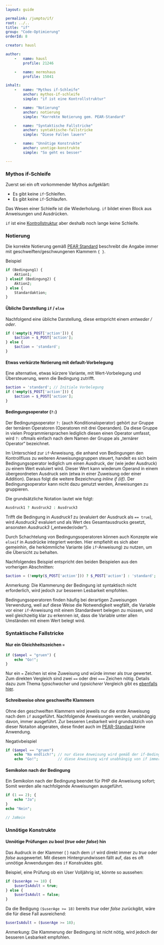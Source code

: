 ```yaml
---
layout: guide

permalink: /jumpto/if/
root: ../..
title: "if"
group: "Code-Optimierung"
orderId: 8

creator: hausl

author:
    -   name: hausl
        profile: 21246

    -   name: mermshaus
        profile: 15041

inhalt:
    -   name: "Mythos if-Schleife"
        anchor: mythos-if-schleife
        simple: "if ist eine Kontrollstruktur"

    -   name: "Notierung"
        anchor: notierung
        simple: "Korrekte Notierung gem. PEAR-Standard"

    -   name: "Syntaktische Fallstricke"
        anchor: syntaktische-fallstricke
        simple: "Diese Fallen lauern"

    -   name: "Unnötige Konstrukte"
        anchor: unntige-konstrukte
        simple: "So geht es besser"

---
```



### Mythos if-Schleife

Zuerst sei ein oft vorkommender Mythos aufgeklärt:

- Es gibt keine `if`-Schleifen.
- Es gibt keine `if`-Schlaufen.

Das Wesen einer Schleife ist die Wiederholung. `if` bildet einen Block aus Anweisungen und Ausdrücken.

`if` ist eine [Kontrollstruktur](http://php.net/manual/de/language.control-structures.php) aber deshalb noch lange keine Schleife.


### Notierung

Die korrekte Notierung gemäß [PEAR Standard](http://pear.php.net/manual/de/standards.control.php) beschreibt die Angabe immer mit geschweiften/geschwungenen  Klammern `{ }`.

Beispiel

~~~ php
if (Bedingung1) {
    Aktion1;
} elseif (Bedingung2) {
    Aktion2;
} else {
    Standardaktion;
}
~~~

#### Übliche Darstellung `if` / `else`

Nachfolgend eine übliche Darstellung, diese entspricht einem *entweder / oder*.

~~~ php
if (!empty($_POST['action'])) {
    $action = $_POST['action'];
} else {
    $action = 'standard';
}
~~~


#### Etwas verkürzte Notierung mit default-Vorbelegung

Eine alternative, etwas kürzere Variante, mit Wert-Vorbelegung und Übersteuerung, wenn die Bedingung zutrifft.

~~~ php
$action = 'standard'; // Initiale Vorbelegung
if (!empty($_POST['action'])) {
    $action = $_POST['action'];
}
~~~


#### Bedingungsoperator (`?:`)

Der Bedingungsoperator `?:` (auch Konditionaloperator) gehört zur Gruppe der ternären Operatoren (Operatoren mit drei Operanden). Da diese Gruppe in vielen Programmiersprachen lediglich diesen einen Operator umfasst, wird `?:` oftmals einfach nach dem Namen der Gruppe als „ternärer Operator“ bezeichnet.

Im Unterschied zur `if`-Anweisung, die anhand von Bedingungen den Kontrollfluss zu weiteren Anweisungsgruppen steuert, handelt es sich beim Bedingungsoperator lediglich um einen Ausdruck, der (wie jeder Ausdruck) zu einem Wert evaluiert wird. Dieser Wert kann wiederum Operand in einem übergeordneten Ausdruck sein (etwa in einer Zuweisung oder einer Addition). Daraus folgt die weitere Bezeichnung *inline if (iif)*. Der Bedingungsoperator kann nicht dazu genutzt werden, Anweisungen zu gruppieren.

Die grundsätzliche Notation lautet wie folgt:

~~~ php
Ausdruck1 ? Ausdruck2 : Ausdruck3
~~~

Trifft die Bedingung in *Ausdruck1* zu (evaluiert der Ausdruck als `== true`), wird *Ausdruck2* evaluiert und als Wert des Gesamtausdrucks gesetzt, ansonsten *Ausdruck3* („entweder/oder“).

Durch Schachtelung von Bedingungsoperatoren können auch Konzepte  wie `elseif` in Ausdrücke integriert werden. Hier empfiehlt es sich aber gemeinhin, die herkömmliche Variante (die `if`-Anweisung) zu nutzen, um die Übersicht zu behalten.

Nachfolgendes Beispiel entspricht den beiden Beispielen aus den vorherigen Abschnitten:

~~~ php
$action = (!empty($_POST['action'])) ? $_POST['action'] : 'standard';
~~~

Anmerkung: Die Klammerung der Bedingung ist syntaktisch nicht erforderlich, wird jedoch zur besseren Lesbarkeit empfohlen.

Bedingungsoperatoren finden häufig bei derartigen Zuweisungen Verwendung, weil auf diese Weise die Notwendigkeit wegfällt, die Variable vor einer `if`-Anweisung mit einem Standardwert belegen zu müssen, und weil gleichzeitig klar zu erkennen ist, dass die Variable unter allen Umständen mit einem Wert belegt wird.


### Syntaktische Fallstricke


#### Nur ein Gleichheitszeichen `=`

~~~ php
if ($ampel = "gruen") {
    echo "Go!";
}
~~~

Nur ein `=` Zeichen ist eine Zuweisung und würde immer als *true* gewertet. Zum direkten Vergleich sind zwei `==` oder drei `===` Zeichen nötig. Details dazu zum Thema *typschwacher* und *typsicherer* Vergleich gibt es [ebenfalls hier](http://php.net/manual/de/language.operators.comparison.php).


#### Schreibweise ohne geschweifte Klammern

Ohne den geschweiften Klammern wird jeweils nur die erste Anweisung nach dem `if` ausgeführt. Nachfolgende Anweisungen werden,  unabhängig davon, immer ausgeführt. Zur besseren Lesbarkeit wird grundsätzich von dieser Notaiton abgeraten, diese findet auch im [PEAR-Standard](http://pear.php.net/manual/en/standards.control.php) keine Anwendung.

Negativbeispiel

~~~ php
if ($ampel == "gruen")
    echo "Na endlich!"; // nur diese Anweisung wird gemäß der if-Bedingung ausgeführt
    echo "Go!";         // diese Anweisung wird unabhängig von if immer ausgeführt
~~~


#### Semikolon nach der Bedingung

Ein Semikolon nach der Bedingung beendet für PHP die Anweisung sofort; Somit werden alle nachfolgende Anweisungen ausgeführt.

~~~ php
if (1 == 2); {
    echo "Ja";
}
echo "Nein";

// JaNein
~~~


### Unnötige Konstrukte

#### Unnötige Prüfungen zu bool (*true* oder *false*) hin

Das Audruck in der Klammer ( ) nach dem `if` wird direkt immer zu *true* oder *false* ausgewertet. Mit diesem Hintergrundwissen fällt auf, das es oft unnötige Anwendungen des `if` Konstruktes gibt.

Beispiel, eine Prüfung ob ein User Volljährig ist, könnte so aussehen:

~~~ php
if ($userAge >= 18) {
    $userIsAdult = true;
} else {
    $userIsAdult = false;
}
~~~

Da die Bedigung `($userAge >= 18)` bereits *true* oder *false* zurückgibt, wäre die für diese Fall ausreichend:

~~~ php
$userIsAdult = ($userAge >= 18);
~~~

Anmerkung: Die Klammerung der Bedingung ist nicht nötig, wird jedoch der besseren Lesbarkeit empfohlen.

